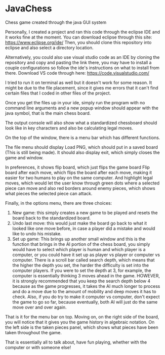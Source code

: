 # JavaChess
Chess game created through the java GUI system

Personally, I created a project and ran this code through the eclipse IDE and it works fine at the moment.
You can download eclipse through this site: https://www.eclipse.org/ide/
Then, you should clone this repository into eclipse and also select a directory location.

Alternatively, you could also use visual studio code as an IDE by cloning the repository and copy and pasting the link there, you may have to install a couple configurations so follow the ide's instructions on what to install from there. Download VS code through here: https://code.visualstudio.com/

I tried to run it on terminal as well but it doesn't work for some reason. It might be due to the file placement, since it gives me errors that it can't find certain files that I coded in other files of the project.

Once you get the files up in your ide, simply run the program with no command line arguments and a new popup window should appear with the java symbol, that is the main chess board.

The output console will also show what a standardized chessboard should look like in key characters and also be calculating legal moves.

On the top of the window, there is a menu bar which has different functions.

The file menu should display Load PNG, which should put in a saved board (This is still being made).
It should also display exit, which simply closes the game and window.

In preferences, it shows flip board, which just flips the game board
Flip board after each move, which flips the board after each move, making it easier for two humans to play on the same computer.
And highlight legal moves, which would let the user know through green dots where a selected piece can move and also red borders around enemy pieces, which shows what pieces the selected piece can attack.

Finally, in the options menu, there are three choices:
1. New game: this simply creates a new game to be played and resets the board back to the standardized board.
2. Undo last move: this would just make the board go back to what it looked like one move before, in case a player did a mistake and would like to undo his mistake.
3. Set up game: This brings up another small window and this is the function that brings in the AI portion of the chess board, you simply would have to select which player is human and which player is a computer, or you could have it set up as player vs player or computer vs computer. There is a scroll bar called search depth, which means that the higher the depth you set, the harder the difficulty is set into the computer players. If you were to set the depth at 3, for example, the computer is essentially thinking 3 moves ahead in the game. HOWEVER, it is strongly recommended that you keep the search depth below 4 because as the game progresses, it takes the AI much longer to process and do a move due to the amount of mobility and deep moves it has to check.
Also, if you do try to make it computer vs computer, don't expect the game to go so far, because eventually, both AI will just do the same move over and over again.

That is it for the menu bar on top. Moving on, on the right side of the board, you will notice that it gives you the game history in algebraic notation. On the left side is the taken pieces panel, which shows what pieces have been taken throughout the game.

That is essentially all to talk about, have fun playing, whether with the computer or with someone else!
